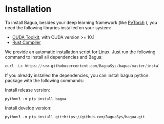 # Installation

To install Bagua, besides your deep learning framework (like [PyTorch](https://pytorch.org/get-started/locally/)
), you need the following libraries installed on your system:

* [CUDA Toolkit](https://developer.nvidia.com/cuda-downloads), with CUDA version >= 10.1
* [Rust Compiler](https://www.rust-lang.org/tools/install)

We provide an automatic installation script for Linux. Just run the following command to install all dependencies and Bagua:

```python
curl -Ls https://raw.githubusercontent.com/BaguaSys/bagua/master/install.sh | sudo bash
```

If you already installed the dependencies, you can install bagua python package with the following commands:

Install release version:

```shell
python3 -m pip install bagua
```

Install develop version:

```shell
python3 -m pip install git+https://github.com/BaguaSys/bagua.git
```
